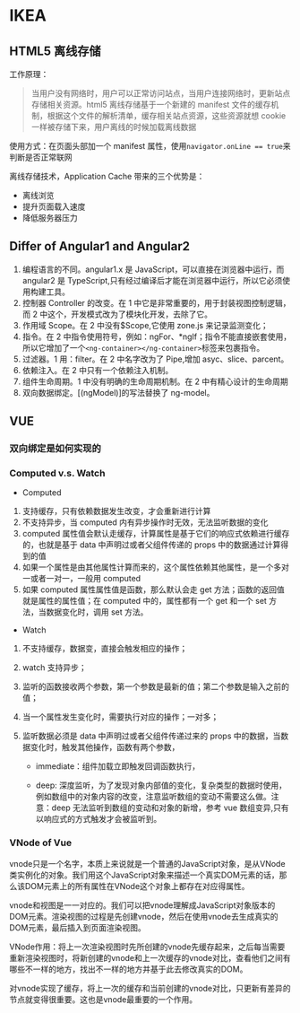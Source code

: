 # IKEA

## HTML5 离线存储

工作原理：

> 当用户没有网络时，用户可以正常访问站点，当用户连接网络时，更新站点存储相关资源。html5 离线存储基于一个新建的 manifest 文件的缓存机制，根据这个文件的解析清单，缓存相关站点资源，这些资源就想 cookie 一样被存储下来，用户离线的时候加载离线数据

使用方式：在页面头部加一个 manifest 属性，使用`navigator.onLine == true`来判断是否正常联网

离线存储技术，Application Cache 带来的三个优势是：

- 离线浏览
- 提升页面载入速度
- 降低服务器压力

## Differ of Angular1 and Angular2

1. 编程语言的不同。angular1.x 是 JavaScript，可以直接在浏览器中运行，而 angular2 是 TypeScript,只有经过编译后才能在浏览器中运行，所以它必须使用构建工具。
2. 控制器 Controller 的改变。在 1 中它是非常重要的，用于封装视图控制逻辑，而 2 中这个，开发模式改为了模块化开发，去除了它。
3. 作用域 Scope。在 2 中没有\$Scope,它使用 zone.js 来记录监测变化；
4. 指令。在 2 中指令使用符号，例如：ngFor、\*ngIf；指令不能直接嵌套使用，所以它增加了一个`<ng-container></ng-container>`标签来包裹指令。
5. 过滤器。1 用：filter。在 2 中名字改为了 Pipe,增加 asyc、slice、parcent。
6. 依赖注入。在 2 中只有一个依赖注入机制。
7. 组件生命周期。1 中没有明确的生命周期机制。在 2 中有精心设计的生命周期
8. 双向数据绑定。[(ngModel)]的写法替换了 ng-model。

## VUE

### 双向绑定是如何实现的

### Computed v.s. Watch

- Computed

1. 支持缓存，只有依赖数据发生改变，才会重新进行计算
2. 不支持异步，当 computed 内有异步操作时无效，无法监听数据的变化
3. computed 属性值会默认走缓存，计算属性是基于它们的响应式依赖进行缓存的，也就是基于 data 中声明过或者父组件传递的 props 中的数据通过计算得到的值
4. 如果一个属性是由其他属性计算而来的，这个属性依赖其他属性，是一个多对一或者一对一，一般用 computed
5. 如果 computed 属性属性值是函数，那么默认会走 get 方法；函数的返回值就是属性的属性值；在 computed 中的，属性都有一个 get 和一个 set 方法，当数据变化时，调用 set 方法。

- Watch

1. 不支持缓存，数据变，直接会触发相应的操作；
2. watch 支持异步；
3. 监听的函数接收两个参数，第一个参数是最新的值；第二个参数是输入之前的值；
4. 当一个属性发生变化时，需要执行对应的操作；一对多；
5. 监听数据必须是 data 中声明过或者父组件传递过来的 props 中的数据，当数据变化时，触发其他操作，函数有两个参数，

   - immediate：组件加载立即触发回调函数执行，

   - deep: 深度监听，为了发现对象内部值的变化，复杂类型的数据时使用，例如数组中的对象内容的改变，注意监听数组的变动不需要这么做。注意：deep 无法监听到数组的变动和对象的新增，参考 vue 数组变异,只有以响应式的方式触发才会被监听到。

### VNode of Vue

vnode只是一个名字，本质上来说就是一个普通的JavaScript对象，是从VNode类实例化的对象。我们用这个JavaScript对象来描述一个真实DOM元素的话，那么该DOM元素上的所有属性在VNode这个对象上都存在对应得属性。

vnode和视图是一一对应的。我们可以把vnode理解成JavaScript对象版本的DOM元素。渲染视图的过程是先创建vnode，然后在使用vnode去生成真实的DOM元素，最后插入到页面渲染视图。

VNode作用：将上一次渲染视图时先所创建的vnode先缓存起来，之后每当需要重新渲染视图时，将新创建的vnode和上一次缓存的vnode对比，查看他们之间有哪些不一样的地方，找出不一样的地方并基于此去修改真实的DOM。

对vnode实现了缓存，将上一次的缓存和当前创建的vnode对比，只更新有差异的节点就变得很重要。这也是vnode最重要的一个作用。
